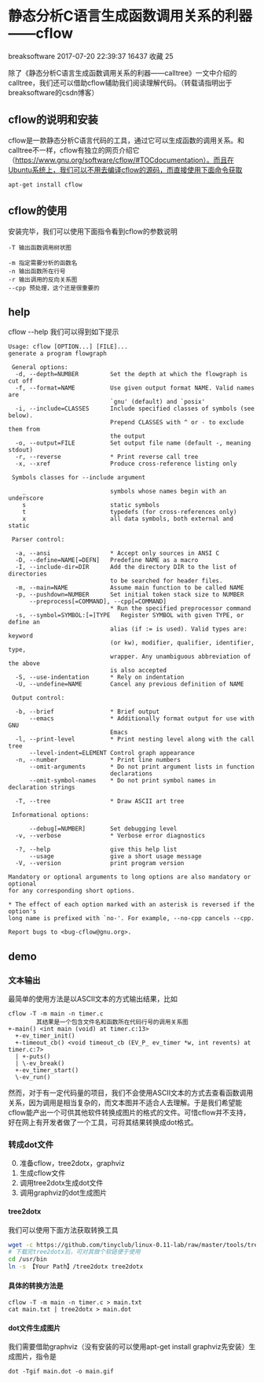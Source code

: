 # 静态分析C语言生成函数调用关系的利器——cflow

breaksoftware 2017-07-20 22:39:37  16437  收藏 25

除了《静态分析C语言生成函数调用关系的利器——calltree》一文中介绍的calltree，我们还可以借助cflow辅助我们阅读理解代码。（转载请指明出于breaksoftware的csdn博客）

## cflow的说明和安装
cflow是一款静态分析C语言代码的工具，通过它可以生成函数的调用关系。和calltree不一样，cflow有独立的网页介绍它（https://www.gnu.org/software/cflow/#TOCdocumentation）。而且在Ubuntu系统上，我们可以不用去编译cflow的源码，而直接使用下面命令获取

`apt-get install cflow`


## cflow的使用
安装完毕，我们可以使用下面指令看到cflow的参数说明


```
-T 输出函数调用树状图

-m 指定需要分析的函数名
-n 输出函数所在行号
-r 输出调用的反向关系图
--cpp 预处理，这个还是很重要的
```

## help

cflow --help 我们可以得到如下提示

```
Usage: cflow [OPTION...] [FILE]...
generate a program flowgraph

 General options:
  -d, --depth=NUMBER         Set the depth at which the flowgraph is cut off
  -f, --format=NAME          Use given output format NAME. Valid names are
                             `gnu' (default) and `posix'
  -i, --include=CLASSES      Include specified classes of symbols (see below).
                             Prepend CLASSES with ^ or - to exclude them from
                             the output
  -o, --output=FILE          Set output file name (default -, meaning stdout)
  -r, --reverse              * Print reverse call tree
  -x, --xref                 Produce cross-reference listing only

 Symbols classes for --include argument

    _                        symbols whose names begin with an underscore
    s                        static symbols
    t                        typedefs (for cross-references only)
    x                        all data symbols, both external and static

 Parser control:

  -a, --ansi                 * Accept only sources in ANSI C
  -D, --define=NAME[=DEFN]   Predefine NAME as a macro
  -I, --include-dir=DIR      Add the directory DIR to the list of directories
                             to be searched for header files.
  -m, --main=NAME            Assume main function to be called NAME
  -p, --pushdown=NUMBER      Set initial token stack size to NUMBER
      --preprocess[=COMMAND], --cpp[=COMMAND]
                             * Run the specified preprocessor command
  -s, --symbol=SYMBOL:[=]TYPE   Register SYMBOL with given TYPE, or define an
                             alias (if := is used). Valid types are: keyword
                             (or kw), modifier, qualifier, identifier, type,
                             wrapper. Any unambiguous abbreviation of the above
                             is also accepted
  -S, --use-indentation      * Rely on indentation
  -U, --undefine=NAME        Cancel any previous definition of NAME

 Output control:

  -b, --brief                * Brief output
      --emacs                * Additionally format output for use with GNU
                             Emacs
  -l, --print-level          * Print nesting level along with the call tree
      --level-indent=ELEMENT Control graph appearance
  -n, --number               * Print line numbers
      --omit-arguments       * Do not print argument lists in function
                             declarations
      --omit-symbol-names    * Do not print symbol names in declaration strings
                            
  -T, --tree                 * Draw ASCII art tree

 Informational options:

      --debug[=NUMBER]       Set debugging level
  -v, --verbose              * Verbose error diagnostics

  -?, --help                 give this help list
      --usage                give a short usage message
  -V, --version              print program version

Mandatory or optional arguments to long options are also mandatory or optional
for any corresponding short options.

* The effect of each option marked with an asterisk is reversed if the option's
long name is prefixed with `no-'. For example, --no-cpp cancels --cpp.

Report bugs to <bug-cflow@gnu.org>.

```
## demo
### 文本输出
最简单的使用方法是以ASCII文本的方式输出结果，比如

```
cflow -T -m main -n timer.c
        其结果是一个包含文件名和函数所在代码行号的调用关系图
+-main() <int main (void) at timer.c:13>
  +-ev_timer_init()
  +-timeout_cb() <void timeout_cb (EV_P_ ev_timer *w, int revents) at timer.c:7>
  | +-puts()
  | \-ev_break()
  +-ev_timer_start()
  \-ev_run()
```
然而，对于有一定代码量的项目，我们不会使用ASCII文本的方式去查看函数调用关系，因为调用是相当复杂的，而文本图并不适合人去理解。于是我们希望能cflow能产出一个可供其他软件转换成图片的格式的文件。可惜cflow并不支持，好在网上有开发者做了一个工具，可将其结果转换成dot格式。

### 转成dot文件

0. 准备cflow，tree2dotx，graphviz
1. 生成cflow文件
2. 调用tree2dotx生成dot文件
3. 调用graphviz的dot生成图片


#### tree2dotx
我们可以使用下面方法获取转换工具
``` bash
wget -c https://github.com/tinyclub/linux-0.11-lab/raw/master/tools/tree2dotx
# 下载完tree2dotx后，可对其做个软链便于使用
cd /usr/bin
ln -s 【Your Path】/tree2dotx tree2dotx
```

#### 具体的转换方法是
```
cflow -T -m main -n timer.c > main.txt
cat main.txt | tree2dotx > main.dot
```
#### dot文件生成图片        
我们需要借助graphviz（没有安装的可以使用apt-get install graphviz先安装）生成图片，指令是
```
dot -Tgif main.dot -o main.gif  
```
